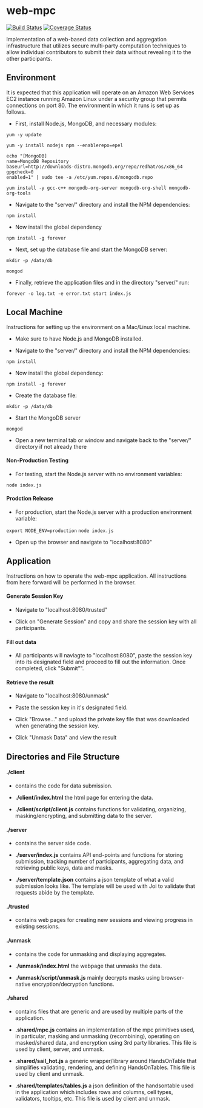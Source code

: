 web-mpc
=======

[![Build Status](https://travis-ci.org/Boston-Women-Work/data-aggregator.svg?branch=master)](https://travis-ci.org/Boston-Women-Work/data-aggregator)
[![Coverage Status](https://coveralls.io/repos/github/Boston-Women-Work/data-aggregator/badge.svg?branch=angular)](https://coveralls.io/github/Boston-Women-Work/data-aggregator?branch=angular)

Implementation of a web-based data collection and aggregation infrastructure that utilizes secure multi-party computation techniques to allow individual contributors to submit their data without revealing it to the other participants.


Environment
-----------

It is expected that this application will operate on an Amazon Web Services EC2 instance running Amazon Linux under a security group that permits connections on port 80. The environment in which it runs is set up as follows.

* First, install Node.js, MongoDB, and necessary modules:

`yum -y update`

`yum -y install nodejs npm --enablerepo=epel`

```
echo "[MongoDB]
name=MongoDB Repository
baseurl=http://downloads-distro.mongodb.org/repo/redhat/os/x86_64
gpgcheck=0
enabled=1" | sudo tee -a /etc/yum.repos.d/mongodb.repo
```

`yum install -y gcc-c++ mongodb-org-server mongodb-org-shell mongodb-org-tools`

* Navigate to the "server/" directory and install the NPM dependencies:

`npm install`

* Now install the global dependency

`npm install -g forever`

* Next, set up the database file and start the MongoDB server:

`mkdir -p /data/db`

`mongod`

* Finally, retrieve the application files and in the directory "server/" run:

`forever -o log.txt -e error.txt start index.js`

Local Machine
-------------

Instructions for setting up the environment on a Mac/Linux local machine.

* Make sure to have Node.js and MongoDB installed.

* Navigate to the "server/" directory and install the NPM dependencies:

`npm install`

* Now install the global dependency:

`npm install -g forever`

* Create the database file:

`mkdir -p /data/db`

* Start the MongoDB server

`mongod` 

* Open a new terminal tab or window and navigate back to the "server/" directory if not already there

#### Non-Production Testing

* For testing, start the Node.js server with no environment variables:

`node index.js`

#### Prodction Release

* For production, start the Node.js server with a production environment variable:

`export NODE_ENV=production`
`node index.js`

* Open up the browser and navigate to "localhost:8080"

Application
-----------

Instructions on how to operate the web-mpc application. All instructions from here forward will be performed in the browser. 

#### Generate Session Key

* Navigate to "localhost:8080/trusted"

* Click on "Generate Session" and copy and share the session key with all participants.

#### Fill out data

* All participants will naviagte to "localhost:8080", paste the session key into its designated field and proceed to fill out the information. Once completed, click "Submit"".

#### Retrieve the result

* Navigate to "localhost:8080/unmask"

* Paste the session key in it's designated field.

* Click "Browse..." and upload the private key file that was downloaded when generating the session key.

* Click "Unmask Data" and view the result

Directories and File Structure
----------------------------

#### ./client

* contains the code for data submission.

* **./client/index.html** the html page for entering the data.

* **./client/script/client.js** contains functions for validating, organizing, masking/encrypting, and submitting data to the server.

#### ./server

* contains the server side code.

* **./server/index.js** contains API end-points and functions for storing submission, tracking number of participants, aggregating data, and retrieving public keys, data and masks. 

* **./server/template.json** contains a json template of what a valid submission looks like. The template will be used with Joi to validate that requests abide by the template. 

#### ./trusted

* contains web pages for creating new sessions and viewing progress in existing sessions.

#### ./unmask

* contains the code for unmasking and displaying aggregates.

* **./unmask/index.html** the webpage that unmasks the data.

* **./unmask/script/unmask.js** mainly decrypts masks using browser-native encryption/decryption functions. 


#### ./shared

* contains files that are generic and are used by multiple parts of the application.

* **.shared/mpc.js** contains an implementation of the mpc primitives used, in particular, masking and unmasking (recombining), operating on masked/shared data, and encryption using 3rd party libraries. This file is used by client, server, and unmask.

* **.shared/sail_hot.js** a generic wrapper/library around HandsOnTable that simplifies validating, rendering, and defining HandsOnTables. This file is used by client and unmask.

* **.shared/templates/tables.js** a json definition of the handsontable used in the application which includes rows and columns, cell types, validators, tooltips, etc. This file is used by client and unmask.


